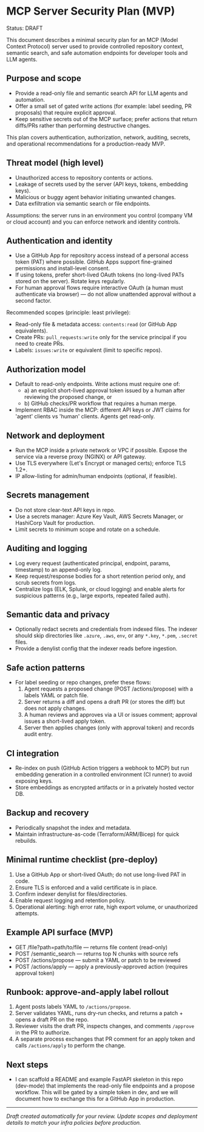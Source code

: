 # MCP Server Security Plan (MVP)

Status: DRAFT

This document describes a minimal security plan for an MCP (Model Context Protocol) server used to provide controlled repository context, semantic search, and safe automation endpoints for developer tools and LLM agents.

## Purpose and scope
- Provide a read-only file and semantic search API for LLM agents and automation.
- Offer a small set of gated write actions (for example: label seeding, PR proposals) that require explicit approval.
- Keep sensitive secrets out of the MCP surface; prefer actions that return diffs/PRs rather than performing destructive changes.

This plan covers authentication, authorization, network, auditing, secrets, and operational recommendations for a production-ready MVP.

## Threat model (high level)
- Unauthorized access to repository contents or actions.
- Leakage of secrets used by the server (API keys, tokens, embedding keys).
- Malicious or buggy agent behavior initiating unwanted changes.
- Data exfiltration via semantic search or file endpoints.

Assumptions: the server runs in an environment you control (company VM or cloud account) and you can enforce network and identity controls.

## Authentication and identity
- Use a GitHub App for repository access instead of a personal access token (PAT) where possible. GitHub Apps support fine-grained permissions and install-level consent.
- If using tokens, prefer short-lived OAuth tokens (no long-lived PATs stored on the server). Rotate keys regularly.
- For human approval flows require interactive OAuth (a human must authenticate via browser) — do not allow unattended approval without a second factor.

Recommended scopes (principle: least privilege):
- Read-only file & metadata access: `contents:read` (or GitHub App equivalents).
- Create PRs: `pull_requests:write` only for the service principal if you need to create PRs.
- Labels: `issues:write` or equivalent (limit to specific repos).

## Authorization model
- Default to read-only endpoints. Write actions must require one of:
  - a) an explicit short-lived approval token issued by a human after reviewing the proposed change, or
  - b) GitHub checks/PR workflow that requires a human merge.
- Implement RBAC inside the MCP: different API keys or JWT claims for 'agent' clients vs 'human' clients. Agents get read-only.

## Network and deployment
- Run the MCP inside a private network or VPC if possible. Expose the service via a reverse proxy (NGINX) or API gateway.
- Use TLS everywhere (Let's Encrypt or managed certs); enforce TLS 1.2+.
- IP allow-listing for admin/human endpoints (optional, if feasible).

## Secrets management
- Do not store clear-text API keys in repo.
- Use a secrets manager: Azure Key Vault, AWS Secrets Manager, or HashiCorp Vault for production.
- Limit secrets to minimum scope and rotate on a schedule.

## Auditing and logging
- Log every request (authenticated principal, endpoint, params, timestamp) to an append-only log.
- Keep request/response bodies for a short retention period only, and scrub secrets from logs.
- Centralize logs (ELK, Splunk, or cloud logging) and enable alerts for suspicious patterns (e.g., large exports, repeated failed auth).

## Semantic data and privacy
- Optionally redact secrets and credentials from indexed files. The indexer should skip directories like `.azure`, `.aws`, `env`, or any `*.key`, `*.pem`, `.secret` files.
- Provide a denylist config that the indexer reads before ingestion.

## Safe action patterns
- For label seeding or repo changes, prefer these flows:
  1. Agent requests a proposed change (POST /actions/propose) with a labels YAML or patch file.
  2. Server returns a diff and opens a draft PR (or stores the diff) but does not apply changes.
  3. A human reviews and approves via a UI or issues comment; approval issues a short-lived apply token.
  4. Server then applies changes (only with approval token) and records audit entry.

## CI integration
- Re-index on push (GitHub Action triggers a webhook to MCP) but run embedding generation in a controlled environment (CI runner) to avoid exposing keys.
- Store embeddings as encrypted artifacts or in a privately hosted vector DB.

## Backup and recovery
- Periodically snapshot the index and metadata.
- Maintain infrastructure-as-code (Terraform/ARM/Bicep) for quick rebuilds.

## Minimal runtime checklist (pre-deploy)
1. Use a GitHub App or short-lived OAuth; do not use long-lived PAT in code.
2. Ensure TLS is enforced and a valid certificate is in place.
3. Confirm indexer denylist for files/directories.
4. Enable request logging and retention policy.
5. Operational alerting: high error rate, high export volume, or unauthorized attempts.

## Example API surface (MVP)
- GET /file?path=path/to/file — returns file content (read-only)
- POST /semantic_search — returns top N chunks with source refs
- POST /actions/propose — submit a YAML or patch to be reviewed
- POST /actions/apply — apply a previously-approved action (requires approval token)

## Runbook: approve-and-apply label rollout
1. Agent posts labels YAML to `/actions/propose`.
2. Server validates YAML, runs dry-run checks, and returns a patch + opens a draft PR on the repo.
3. Reviewer visits the draft PR, inspects changes, and comments `/approve` in the PR to authorize.
4. A separate process exchanges that PR comment for an apply token and calls `/actions/apply` to perform the change.

## Next steps
- I can scaffold a README and example FastAPI skeleton in this repo (dev-mode) that implements the read-only file endpoints and a propose workflow. This will be gated by a simple token in dev, and we will document how to exchange this for a GitHub App in production.

---
_Draft created automatically for your review. Update scopes and deployment details to match your infra policies before production._
